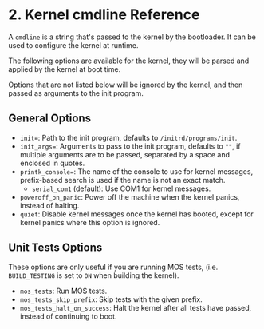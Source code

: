 # 2. Kernel cmdline Reference

A `cmdline` is a string that's passed to the kernel by the bootloader. It can be used to configure the kernel at runtime.

The following options are available for the kernel, they will be parsed and applied by the kernel at boot time.

Options that are not listed below will be ignored by the kernel, and then passed as arguments to the init program.

## General Options

- `init=`: Path to the init program, defaults to `/initrd/programs/init`.
- `init_args=`: Arguments to pass to the init program, defaults to `""`, if multiple arguments are to be passed, separated by a space and enclosed in quotes.
- `printk_console=`: The name of the console to use for kernel messages,
  prefix-based search is used if the name is not an exact match.
  - `serial_com1` (default): Use COM1 for kernel messages.
- `poweroff_on_panic`: Power off the machine when the kernel panics, instead of halting.
- `quiet`: Disable kernel messages once the kernel has booted, except for kernel panics where this option is ignored.

## Unit Tests Options

These options are only useful if you are running MOS tests, (i.e. `BUILD_TESTING` is set to `ON` when building the kernel).

- `mos_tests`: Run MOS tests.
- `mos_tests_skip_prefix`: Skip tests with the given prefix.
- `mos_tests_halt_on_success`: Halt the kernel after all tests have passed, instead of continuing to boot.
